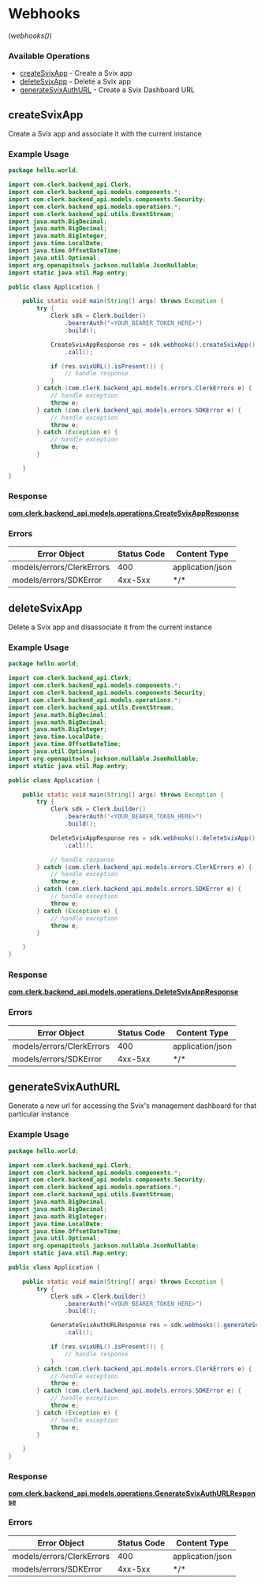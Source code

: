 # Webhooks
(*webhooks()*)

### Available Operations

* [createSvixApp](#createsvixapp) - Create a Svix app
* [deleteSvixApp](#deletesvixapp) - Delete a Svix app
* [generateSvixAuthURL](#generatesvixauthurl) - Create a Svix Dashboard URL

## createSvixApp

Create a Svix app and associate it with the current instance

### Example Usage

```java
package hello.world;

import com.clerk.backend_api.Clerk;
import com.clerk.backend_api.models.components.*;
import com.clerk.backend_api.models.components.Security;
import com.clerk.backend_api.models.operations.*;
import com.clerk.backend_api.utils.EventStream;
import java.math.BigDecimal;
import java.math.BigDecimal;
import java.math.BigInteger;
import java.time.LocalDate;
import java.time.OffsetDateTime;
import java.util.Optional;
import org.openapitools.jackson.nullable.JsonNullable;
import static java.util.Map.entry;

public class Application {

    public static void main(String[] args) throws Exception {
        try {
            Clerk sdk = Clerk.builder()
                .bearerAuth("<YOUR_BEARER_TOKEN_HERE>")
                .build();

            CreateSvixAppResponse res = sdk.webhooks().createSvixApp()
                .call();

            if (res.svixURL().isPresent()) {
                // handle response
            }
        } catch (com.clerk.backend_api.models.errors.ClerkErrors e) {
            // handle exception
            throw e;
        } catch (com.clerk.backend_api.models.errors.SDKError e) {
            // handle exception
            throw e;
        } catch (Exception e) {
            // handle exception
            throw e;
        }

    }
}
```


### Response

**[com.clerk.backend_api.models.operations.CreateSvixAppResponse](../../models/operations/CreateSvixAppResponse.md)**
### Errors

| Error Object              | Status Code               | Content Type              |
| ------------------------- | ------------------------- | ------------------------- |
| models/errors/ClerkErrors | 400                       | application/json          |
| models/errors/SDKError    | 4xx-5xx                   | \*\/*                     |

## deleteSvixApp

Delete a Svix app and disassociate it from the current instance

### Example Usage

```java
package hello.world;

import com.clerk.backend_api.Clerk;
import com.clerk.backend_api.models.components.*;
import com.clerk.backend_api.models.components.Security;
import com.clerk.backend_api.models.operations.*;
import com.clerk.backend_api.utils.EventStream;
import java.math.BigDecimal;
import java.math.BigDecimal;
import java.math.BigInteger;
import java.time.LocalDate;
import java.time.OffsetDateTime;
import java.util.Optional;
import org.openapitools.jackson.nullable.JsonNullable;
import static java.util.Map.entry;

public class Application {

    public static void main(String[] args) throws Exception {
        try {
            Clerk sdk = Clerk.builder()
                .bearerAuth("<YOUR_BEARER_TOKEN_HERE>")
                .build();

            DeleteSvixAppResponse res = sdk.webhooks().deleteSvixApp()
                .call();

            // handle response
        } catch (com.clerk.backend_api.models.errors.ClerkErrors e) {
            // handle exception
            throw e;
        } catch (com.clerk.backend_api.models.errors.SDKError e) {
            // handle exception
            throw e;
        } catch (Exception e) {
            // handle exception
            throw e;
        }

    }
}
```


### Response

**[com.clerk.backend_api.models.operations.DeleteSvixAppResponse](../../models/operations/DeleteSvixAppResponse.md)**
### Errors

| Error Object              | Status Code               | Content Type              |
| ------------------------- | ------------------------- | ------------------------- |
| models/errors/ClerkErrors | 400                       | application/json          |
| models/errors/SDKError    | 4xx-5xx                   | \*\/*                     |

## generateSvixAuthURL

Generate a new url for accessing the Svix's management dashboard for that particular instance

### Example Usage

```java
package hello.world;

import com.clerk.backend_api.Clerk;
import com.clerk.backend_api.models.components.*;
import com.clerk.backend_api.models.components.Security;
import com.clerk.backend_api.models.operations.*;
import com.clerk.backend_api.utils.EventStream;
import java.math.BigDecimal;
import java.math.BigDecimal;
import java.math.BigInteger;
import java.time.LocalDate;
import java.time.OffsetDateTime;
import java.util.Optional;
import org.openapitools.jackson.nullable.JsonNullable;
import static java.util.Map.entry;

public class Application {

    public static void main(String[] args) throws Exception {
        try {
            Clerk sdk = Clerk.builder()
                .bearerAuth("<YOUR_BEARER_TOKEN_HERE>")
                .build();

            GenerateSvixAuthURLResponse res = sdk.webhooks().generateSvixAuthURL()
                .call();

            if (res.svixURL().isPresent()) {
                // handle response
            }
        } catch (com.clerk.backend_api.models.errors.ClerkErrors e) {
            // handle exception
            throw e;
        } catch (com.clerk.backend_api.models.errors.SDKError e) {
            // handle exception
            throw e;
        } catch (Exception e) {
            // handle exception
            throw e;
        }

    }
}
```


### Response

**[com.clerk.backend_api.models.operations.GenerateSvixAuthURLResponse](../../models/operations/GenerateSvixAuthURLResponse.md)**
### Errors

| Error Object              | Status Code               | Content Type              |
| ------------------------- | ------------------------- | ------------------------- |
| models/errors/ClerkErrors | 400                       | application/json          |
| models/errors/SDKError    | 4xx-5xx                   | \*\/*                     |

